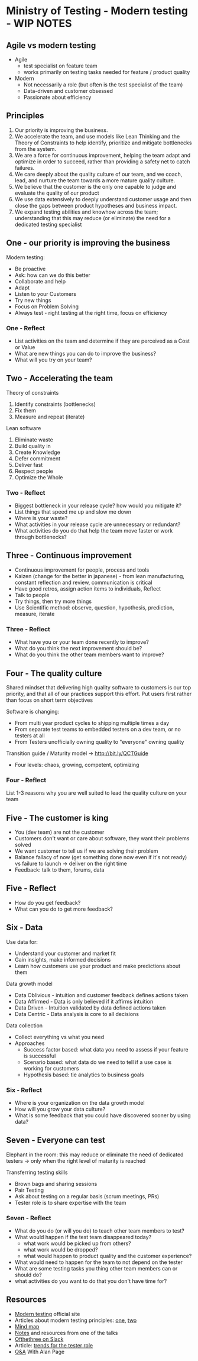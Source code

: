 # Ministry of Testing - Modern testing - WIP NOTES

## Agile vs modern testing

- Agile
  - test specialist on feature team
  - works primarily on testing tasks needed for feature / product quality
- Modern
  - Not necessarily a role (but often is the test specialist of the team)
  - Data-driven and customer obsessed
  - Passionate about efficiency

## Principles

1. Our priority is improving the business.
2. We accelerate the team, and use models like Lean Thinking and the Theory of Constraints to help identify, prioritize and mitigate bottlenecks from the system.
3. We are a force for continuous improvement, helping the team adapt and optimize in order to succeed, rather than providing a safety net to catch failures.
4. We care deeply about the quality culture of our team, and we coach, lead, and nurture the team towards a more mature quality culture.
5. We believe that the customer is the only one capable to judge and evaluate the quality of our product
6. We use data extensively to deeply understand customer usage and then close the gaps between product hypotheses and business impact.
7. We expand testing abilities and knowhow across the team; understanding that this may reduce (or eliminate) the need for a dedicated testing specialist

## One - our priority is improving the business

Modern testing:

- Be proactive
- Ask: how can we do this better
- Collaborate and help
- Adapt
- Listen to your Customers
- Try new things
- Focus on Problem Solving
- Always test - right testing at the right time, focus on efficiency

### One - Reflect

- List activities on the team and determine if they are perceived as a Cost or Value
- What are new things you can do to improve the business?
- What will you try on your team?

## Two - Accelerating the team

Theory of constraints

1. Identify constraints (bottlenecks)
2. Fix them
3. Measure and repeat (iterate)

Lean software

1. Eliminate waste
2. Build quality in
3. Create Knowledge
4. Defer commitment
5. Deliver fast
6. Respect people
7. Optimize the Whole

### Two - Reflect

- Biggest bottleneck in your release cycle? how would you mitigate it?
- List things that speed me up and slow me down
- Where is your waste?
- What activities in your release cycle are unnecessary or redundant?
- What activities do you do that help the team move faster or work through bottlenecks?

## Three - Continuous improvement

- Continuous improvement for people, process and tools
- Kaizen (change for the better in japanese) - from lean manufacturing, constant reflection and review, communication is critical
- Have good retros, assign action items to individuals, Reflect
- Talk to people
- Try things, then try more things
- Use Scientific method: observe, question, hypothesis, prediction, measure, iterate

### Three - Reflect

- What have you or your team done recently to improve?
- What do you think the next improvement should be?
- What do you think the other team members want to improve?

## Four - The quality culture

Shared mindset that delivering high quality software to customers is our top priority, and that all of our practices support this effort.
Put users first rather than focus on short term objectives

Software is changing:

- From multi year product cycles to shipping multiple times a day
- From separate test teams to embedded testers on a dev team, or no testers at all
- From Testers unofficially owning quality to "everyone" owning quality

Transition guide / Maturity model -> <http://bit.ly/QCTGuide>

- Four levels: chaos, growing, competent, optimizing

### Four - Reflect

List 1-3 reasons why you are well suited to lead the quality culture on your team

## Five - The customer is king

- You (dev team) are not the customer
- Customers don't want or care about software, they want their problems solved
- We want customer to tell us if we are solving their problem
- Balance fallacy of now (get something done now even if it's not ready) vs failure to launch -> deliver on the right time
- Feedback: talk to them, forums, data

## Five - Reflect

- How do you get feedback?
- What can you do to get more feedback?

## Six - Data

Use data for:

- Understand your customer and market fit
- Gain insights, make informed decisions
- Learn how customers use your product and make predictions about them

Data growth model

- Data Oblivious - intuition and customer feedback defines actions taken
- Data Affirmed - Data is only believed if it affirms intuition
- Data Driven - Intuition validated by data defined actions taken
- Data Centric - Data analysis is core to all decisions

Data collection

- Collect everything vs what you need
- Approaches
  - Success factor based: what data you need to assess if your feature is successful
  - Scenario based: what data do we need to tell if a use case is working for customers
  - Hypothesis based: tie analytics to business goals

### Six - Reflect

- Where is your organization on the data growth model
- How will you grow your data culture?
- What is some feedback that you could have discovered sooner by using data?

## Seven - Everyone can test

Elephant in the room: this may reduce or eliminate the need of dedicated testers -> only when the right level of maturity is reached

Transferring testing skills

- Brown bags and sharing sessions
- Pair Testing
- Ask about testing on a regular basis (scrum meetings, PRs)
- Tester role is to share expertise with the team

### Seven - Reflect

- What do you do (or will you do) to teach other team members to test?
- What would happen if the test team disappeared today?
  - what work would be picked up from others?
  - what work would be dropped?
  - what would happen to product quality and the customer experience?
- What would need to happen for the team to not depend on the tester
- What are some testing tasks you thing other team members can or should do?
- what activities do you want to do that you don't have time for?

## Resources

- [Modern testing](https://moderntesting.org/) official site
- Articles about modern testing principles: [one](https://blog.testproject.io/2022/04/21/modern-testing-principles/), [two](https://testastic.wordpress.com/2019/05/27/modern-testing-principles-explained/)
- [Mind map](https://www.xmind.net/m/mp9j/#)
- [Notes](https://club.ministryoftesting.com/t/the-future-of-test-automation-with-alan-page/50830/2) and resources from one of the talks
- [Ofthethree on Slack](https://oneofthethree.slack.com/join/shared_invite/enQtMzQ4NDAxNjE1OTg2LTExMzQwMmQ2NTBlYzcwYWI4Mjg3NjhmYThlYjdhZmIzZGNmM2MyMGNhNjExMGIwMmE2ODI2YjZmYzU2MmQ4NGQ#/shared-invite/email)
- Article: [trends for the tester role](https://jlottosen.wordpress.com/2021/04/13/trends-for-the-tester-role/)
- [Q&A](https://club.ministryoftesting.com/t/ask-alan-a-question-about-quality-without-qa/37289) With Alan Page

